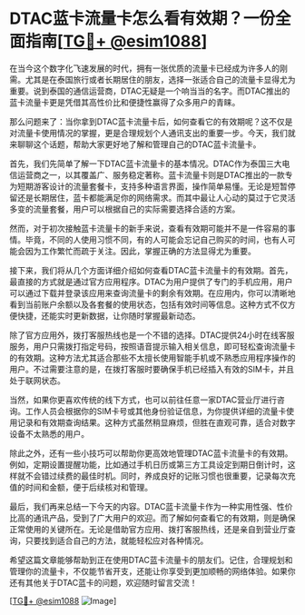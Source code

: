 # DTAC蓝卡流量卡怎么看有效期？一份全面指南[[TG💪+ @esim1088](https://t.me/s/esim1088)]

在当今这个数字化飞速发展的时代，拥有一张优质的流量卡已经成为许多人的刚需。尤其是在泰国旅行或者长期居住的朋友，选择一张适合自己的流量卡显得尤为重要。说到泰国的通信运营商，DTAC无疑是一个响当当的名字。而DTAC推出的蓝卡流量卡更是凭借其高性价比和便捷性赢得了众多用户的青睐。

那么问题来了：当你拿到DTAC蓝卡流量卡后，如何查看它的有效期呢？这不仅是对流量卡使用情况的掌握，更是合理规划个人通讯支出的重要一步。今天，我们就来聊聊这个话题，帮助大家更好地了解和管理自己的DTAC蓝卡流量卡。

首先，我们先简单了解一下DTAC蓝卡流量卡的基本情况。DTAC作为泰国三大电信运营商之一，以其覆盖广、服务稳定著称。蓝卡流量卡则是DTAC推出的一款专为短期游客设计的流量套餐卡，支持多种语言界面，操作简单易懂。无论是短暂停留还是长期居住，蓝卡都能满足你的网络需求。而其中最让人心动的莫过于它灵活多变的流量套餐，用户可以根据自己的实际需要选择合适的方案。

然而，对于初次接触蓝卡流量卡的新手来说，查看有效期可能并不是一件容易的事情。毕竟，不同的人使用习惯不同，有的人可能会忘记自己购买的时间，也有人可能会因为工作繁忙而疏于关注。因此，掌握正确的方法显得尤为重要。

接下来，我们将从几个方面详细介绍如何查看DTAC蓝卡流量卡的有效期。首先，最直接的方式就是通过官方应用程序。DTAC为用户提供了专门的手机应用，用户可以通过下载并登录该应用来查询流量卡的剩余有效期。在应用内，你可以清晰地看到当前账户余额以及各套餐的使用状态，包括有效时间等信息。这种方式不仅方便快捷，还能实时更新数据，让你随时掌握最新动态。

除了官方应用外，拨打客服热线也是一个不错的选择。DTAC提供24小时在线客服服务，用户只需拨打指定号码，按照语音提示输入相关信息，即可轻松查询流量卡的有效期。这种方法尤其适合那些不太擅长使用智能手机或不熟悉应用程序操作的用户。不过需要注意的是，在拨打客服时要确保手机已经插入有效的SIM卡，并且处于联网状态。

当然，如果你更喜欢传统的线下方式，也可以前往任意一家DTAC营业厅进行咨询。工作人员会根据你的SIM卡号或其他身份验证信息，为你提供详细的流量卡使用记录和有效期查询结果。这种方式虽然稍显麻烦，但胜在直观可靠，适合对数字设备不太熟悉的用户。

除此之外，还有一些小技巧可以帮助你更高效地管理DTAC蓝卡流量卡的有效期。例如，定期设置提醒功能，比如通过手机日历或第三方工具设定到期日倒计时，这样就不会错过续费的最佳时机。同时，养成良好的记账习惯也很重要，记录每次充值的时间和金额，便于后续核对和管理。

最后，我们再来总结一下今天的内容。DTAC蓝卡流量卡作为一种实用性强、性价比高的通讯产品，受到了广大用户的欢迎。而了解如何查看它的有效期，则是确保正常使用的关键所在。无论是借助官方应用、拨打客服热线，还是亲自到营业厅查询，只要找到适合自己的方法，就能轻松应对各种情况。

希望这篇文章能够帮助到正在使用DTAC蓝卡流量卡的朋友们。记住，合理规划和管理你的流量卡，不仅能节省开支，还能让你享受到更加顺畅的网络体验。如果你还有其他关于DTAC蓝卡的问题，欢迎随时留言交流！

[[TG💪+ @esim1088](https://t.me/s/esim1088) ![Image](https://i.postimg.cc/4NQfJmqS/Snipaste-2025-05-13-00-14-12.png)]